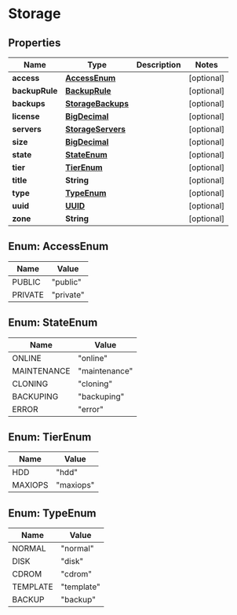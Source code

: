 
# Storage

## Properties
Name | Type | Description | Notes
------------ | ------------- | ------------- | -------------
**access** | [**AccessEnum**](#AccessEnum) |  |  [optional]
**backupRule** | [**BackupRule**](BackupRule.md) |  |  [optional]
**backups** | [**StorageBackups**](StorageBackups.md) |  |  [optional]
**license** | [**BigDecimal**](BigDecimal.md) |  |  [optional]
**servers** | [**StorageServers**](StorageServers.md) |  |  [optional]
**size** | [**BigDecimal**](BigDecimal.md) |  |  [optional]
**state** | [**StateEnum**](#StateEnum) |  |  [optional]
**tier** | [**TierEnum**](#TierEnum) |  |  [optional]
**title** | **String** |  |  [optional]
**type** | [**TypeEnum**](#TypeEnum) |  |  [optional]
**uuid** | [**UUID**](UUID.md) |  |  [optional]
**zone** | **String** |  |  [optional]


<a name="AccessEnum"></a>
## Enum: AccessEnum
Name | Value
---- | -----
PUBLIC | &quot;public&quot;
PRIVATE | &quot;private&quot;


<a name="StateEnum"></a>
## Enum: StateEnum
Name | Value
---- | -----
ONLINE | &quot;online&quot;
MAINTENANCE | &quot;maintenance&quot;
CLONING | &quot;cloning&quot;
BACKUPING | &quot;backuping&quot;
ERROR | &quot;error&quot;


<a name="TierEnum"></a>
## Enum: TierEnum
Name | Value
---- | -----
HDD | &quot;hdd&quot;
MAXIOPS | &quot;maxiops&quot;


<a name="TypeEnum"></a>
## Enum: TypeEnum
Name | Value
---- | -----
NORMAL | &quot;normal&quot;
DISK | &quot;disk&quot;
CDROM | &quot;cdrom&quot;
TEMPLATE | &quot;template&quot;
BACKUP | &quot;backup&quot;



